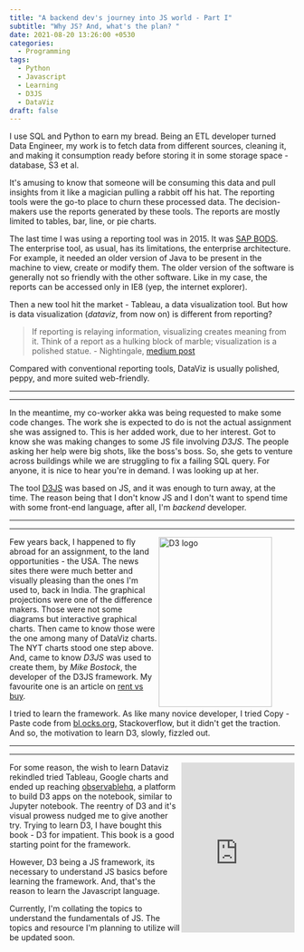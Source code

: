 ```yaml
---
title: "A backend dev's journey into JS world - Part I"
subtitle: "Why JS? And, what's the plan? "
date: 2021-08-20 13:26:00 +0530
categories:
  - Programming
tags:
  - Python
  - Javascript
  - Learning
  - D3JS
  - DataViz
draft: false
---
```


I use SQL and Python to earn my bread. Being an ETL developer turned Data Engineer, my work is to fetch data from different sources, cleaning it, and making it consumption ready before storing it in some storage space - database, S3 et al.

It's amusing to know that someone will be consuming this data and pull insights from it like a magician pulling a rabbit off his hat. The reporting tools were the go-to place to churn these processed data. The decision-makers use the reports generated by these tools. The reports are mostly limited to tables, bar, line, or pie charts.

The last time I was using a reporting tool was in 2015. It was [SAP BODS](https://www.sap.com/india/products/edge-medium-bi.html). The enterprise tool, as usual, has its limitations, the enterprise architecture. For example, it needed an older version of Java to be present in the machine to view, create or modify them. The older version of the software is generally not so friendly with the other software. Like in my case, the reports can be accessed only in IE8 (yep, the internet explorer).

Then a new tool hit the market - Tableau, a data visualization tool. But how is data visualization (_dataviz_, from now on) is different from reporting?

> If reporting is relaying information, visualizing creates meaning from it. Think of a report as a hulking block of marble; visualization is a polished statue. - Nightingale, [medium post](https://medium.com/nightingale/this-week-on-nightingale-whats-the-difference-between-a-report-and-a-visualization-d49f42a162f3)

Compared with conventional reporting tools, DataViz is usually polished, peppy, and more suited web-friendly.

---

---

In the meantime, my co-worker akka was being requested to make some code changes. The work she is expected to do is not the actual assignment she was assigned to. This is her added work, due to her interest. Got to know she was making changes to some JS file involving _D3JS_. The people asking her help were big shots, like the boss's boss. So, she gets to venture across buildings while we are struggling to fix a failing SQL query. For anyone, it is nice to hear you're in demand. I was looking up at her.

The tool [D3JS](https://d3js.org/) was based on JS, and it was enough to turn away, at the time. The reason being that I don't know JS and I don't want to spend time with some front-end language, after all, I'm _backend_ developer.

---

---
<figure>

<img align="right" width="200" height="300" src="https://upload.wikimedia.org/wikipedia/en/1/15/Logo_D3.svg" alt="D3 logo">

</figure>


Few years back, I happened to fly abroad for an assignment, to the land opportunities - the USA. The news sites there were much better and visually pleasing than the ones I'm used to, back in India. The graphical projections were one of the difference makers. Those were not some diagrams but interactive graphical charts. Then came to know those were the one among many of DataViz charts. The NYT charts stood one step above. And, came to know _D3JS_ was used to create them, by _Mike Bostock_, the developer of the D3JS framework. My favourite one is an article on [rent vs buy](https://www.nytimes.com/interactive/2014/upshot/buy-rent-calculator.html).

I tried to learn the framework. As like many novice developer, I tried Copy - Paste code from [bl.ocks.org](https://bl.ocks.org/), Stackoverflow, but it didn't get the traction. And so, the motivation to learn D3, slowly, fizzled out.

---

---

<iframe align="right" type="text/html" width="200" height="300" frameborder="0" allowfullscreen style="max-width:100%" src="https://read.amazon.in/kp/card?asin=B07RKFJYF9&preview=inline&linkCode=kpe&ref_=cm_sw_r_kb_dp_020HDWFCPXWQQ26NFP9N" ></iframe>

For some reason, the wish to learn Dataviz rekindled tried Tableau, Google charts and ended up reaching [observablehq](https://observablehq.com/), a platform to build D3 apps on the notebook, similar to Jupyter notebook. The reentry of D3 and it's visual prowess nudged me to give another try. Trying to learn D3, I have bought this book - D3 for impatient. This book is a good starting point for the framework.

However, D3 being a JS framework, its necessary to understand JS basics before learning the framework. And, that's the reason to learn the Javascript language.

Currently, I'm collating the topics to understand the fundamentals of JS. The topics and resource I'm planning to utilize will be updated soon.
